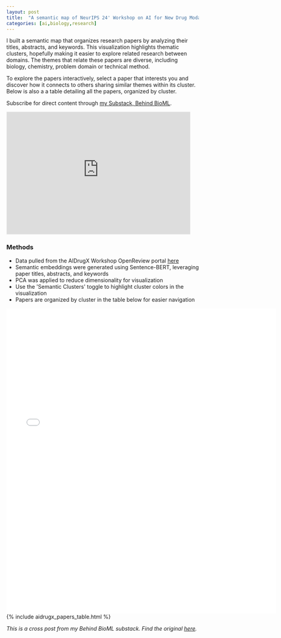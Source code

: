 ```yaml
--- 
layout: post
title:  "A semantic map of NeurIPS 24' Workshop on AI for New Drug Modalities"
categories: [ai,biology,research]
--- 
```

I built a semantic map that organizes research papers by analyzing their titles, abstracts, and keywords. This visualization highlights thematic clusters, hopefully making it easier to explore related research between domains. The themes that relate these papers are diverse, including biology, chemistry, problem domain or technical method.

To explore the papers interactively, select a paper that interests you and discover how it connects to others sharing similar themes within its cluster. Below is also a a table detailing all the papers, organized by cluster.

Subscribe for direct content through [my Substack, Behind BioML](https://behindbioml.substack.com/).

<iframe src="https://behindbioml.substack.com/embed" width="480" height="320" style="border:1px solid #EEE; background:white;" frameborder="0" scrolling="no"></iframe>

### Methods
- Data pulled from the AIDrugX Workshop OpenReview portal [here](https://openreview.net/group?id=NeurIPS.cc/2024/Workshop/AIDrugX#tab-accept-spotlight)
- Semantic embeddings were generated using Sentence-BERT, leveraging paper titles, abstracts, and keywords
- PCA was applied to reduce dimensionality for visualization
- Use the 'Semantic Clusters' toggle to highlight cluster colors in the visualization
- Papers are organized by cluster in the table below for easier navigation

<iframe src="{{ site.baseurl }}/assets/aidrugx_semantic_viz.html" 
        width="140%" 
        height="800px" 
        frameborder="0"
        scrolling="no">
</iframe>
{% include aidrugx_papers_table.html %}

*This is a cross post from my Behind BioML substack. Find the original [here](https://behindbioml.substack.com/p/semantic-map-of-neurips-24-aidrugx).*

